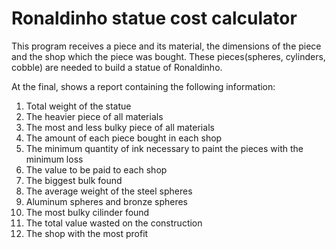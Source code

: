 # Ronaldinho statue cost calculator

This program receives a piece and its material, the dimensions of the piece and the shop which the piece was bought. These pieces(spheres, cylinders, cobble) are needed to build a statue of Ronaldinho.

At the final, shows a report containing the following information:

1.  Total weight of the statue 
2.  The heavier piece of all materials 
3.  The most and less bulky piece of all materials 
4.  The amount of each piece bought in each shop 
5.  The minimum quantity of ink necessary to paint the pieces with the minimum loss 
6.  The value to be paid to each shop 
7.  The biggest bulk found 
8.  The average weight of the steel spheres
9.  Aluminum spheres and bronze spheres 
10. The most bulky cilinder found 
11. The total value wasted on the construction 
12. The shop with the most profit  
